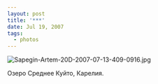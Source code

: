 ```yaml
---
layout: post
title: '***'
date: Jul 19, 2007
tags:
  - photos
---
```


![Sapegin-Artem-20D-2007-07-13-409-0916.jpg](photo://525)

Озеро Среднее Куйто, Карелия.
